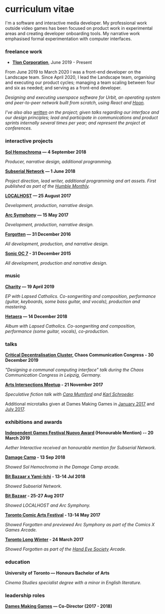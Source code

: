 <h1 class="h1-title">curriculum vitae</h1>

I'm a software and interactive media developer. My professional work outside video games has been focused on product work in experimental areas and creating developer onboarding tools. My narrative work emphasised formal experimentation with computer interfaces.

### freelance work

- **[Tlon Corporation](https://tlon.io)**, June 2019 - Present

From June 2019 to March 2020 I was a front-end developer on the Landscape team. Since April 2020, I lead the Landscape team, organising and executing our product cycles; managing a team scaling between four and six as needed; and serving as a front-end developer.

_Designing and executing userspace software for Urbit, an operating system and peer-to-peer network built from scratch, using React and [Hoon](https://urbit.org/docs/glossary/hoon/)._

_I've also also [written](https://urbit.org/blog/tools-of-our-own/) on the project; given talks regarding our interface and our design principles; lead and participate in communications and product sprints internally several times per year; and represent the project at conferences._

### interactive projects

**[Sol Hemochroma](http://aetherinteractive.itch.io/sol-hemochroma) — 4 September 2018**

_Producer, narrative design, additional programming._

**[Subserial Network](http://aether.in.net/subserial/) — 1 June 2018**

_Project direction, lead writer, additional programming and art assets. First published as part of the [Humble Monthly](http://www.humble.com/monthly)._

**[LOCALHOST](http://aetherinteractive.itch.io/localhost) — 25 August 2017**

_Development, production, narrative design._

**[Arc Symphony](https://aetherinteractive.itch.io/arc-symphony) — 15 May 2017**

_Development, production, narrative design._

**[Forgotten](https://aetherinteractive.itch.io/forgotten) — 31 December 2016**

_All development, production, and narrative design._

**[Sonic OC 7](https://aetherinteractive.itch.io/sonic-oc-7) - 31 December 2015**

_All development, production and narrative design._
### music

**[Charity](https://lapsedcatholics.bandcamp.com/album/charity) — 19 April 2019**

_EP with Lapsed Catholics. Co-songwriting and composition, performance (guitar, keyboards, some bass guitar, and vocals), production and mastering._

**[Hetaera](https://lapsedcatholics.bandcamp.com/album/hetaera) — 14 December 2018**

_Album with Lapsed Catholics. Co-songwriting and composition, performance (some guitar, vocals), co-production._

### talks

**[Critical Decentralisation Cluster](https://youtu.be/t5qZbiplp_E?t=9008), Chaos Communication Congress - 30 December 2019**

_"Designing a communal computing interface" talk during the Chaos Communication Congress in Leipzig, Germany._

**[Arts Intersections Meetup](https://charlesstreetvideo.com/event.php?id=436) - 21 November 2017**

_Speculative fiction talk with [Cara Mumford](http://www.caramumford.com) and [Karl Schroeder](http://kschroeder.com)._

Additional microtalks given at Dames Making Games in [January 2017](https://dmg.to/events/january-2017-social) and [July 2017](https://dmg.to/events/july-2017-speaker-social).

### exhibitions and awards

**[Independent Games Festival Nuovo Award](http://www.igf.com/article/2019-independent-games-festival-reveals-years-finalists) (Honourable Mention) -- 20 March 2019**

_Aether Interactive received an honourable mention for Subserial Network._

**[Damage Camp](http://damage.camp) - 13 Sep 2018**

_Showed Sol Hemochroma in the Damage Camp arcade._

**[Bit Bazaar x Yami-Ichi](http://bitbazaar.world) - 13-14 Jul 2018**

_Showed Subserial Network._

**[Bit Bazaar](http://bitbazaar.world) - 25-27 Aug 2017**

_Showed LOCALHOST and Arc Symphony._

**[Toronto Comic Arts Festival](http://www.torontocomics.com) - 13-14 May 2017**

_Showed Forgotten and previewed Arc Symphony as part of the Comics X Games Arcade._

**[Toronto Long Winter](http://www.torontolongwinter.com/past-shows/) - 24 March 2017**

_Showed Forgotten as part of the [Hand Eye Society](http://handeyesociety.com/) Arcade._

### education

**University of Toronto — Honours Bachelor of Arts**

_Cinema Studies specialist degree with a minor in English literature._

### leadership roles

**[Dames Making Games](http://dmg.to) — Co-Director (2017 - 2018)**
